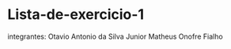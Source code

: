 # Lista-de-exercicio-1
integrantes: Otavio Antonio da Silva Junior
             Matheus Onofre Fialho

